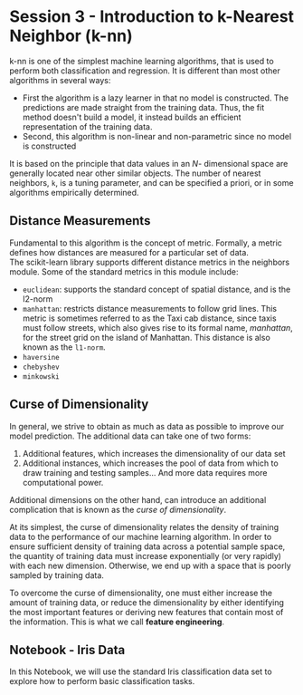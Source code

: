 #  Session 3 - Introduction to k-Nearest Neighbor (k-nn)

k-nn is one of the simplest machine learning algorithms, that is used to perform both classification and regression. It is different than most other algorithms in several ways:
* First the algorithm is a lazy learner in that no model is constructed. The predictions are made straight from the training data. Thus, the fit method doesn't build a model, it instead builds an efficient representation of the training data.
* Second, this algorithm is non-linear and non-parametric since no model is constructed

It is based on the principle that data values in an $N$- dimensional space are generally located near other similar objects. The number of nearest neighbors, `k`, is a tuning parameter, and can be specified a priori, or in some algorithms empirically determined.

## Distance Measurements
Fundamental to this algorithm is the concept of metric. Formally, a metric defines how distances are measured for a particular set of data.  
The scikit-learn library supports different distance metrics in the neighbors module. Some of the standard metrics in this module include:

* `euclidean`: supports the standard concept of spatial distance, and is the l2-norm
* `manhattan`: restricts distance measurements to follow grid lines. This metric is sometimes referred to as the Taxi cab distance, since taxis must follow streets, which also gives rise to its formal name, _manhattan_, for the street grid on the island of Manhattan. This distance is also known as the `l1-norm`.
* `haversine`
* `chebyshev`
* `minkowski`

## Curse of Dimensionality

In general, we strive to obtain as much as data as possible to improve our model prediction. The additional data can take one of two forms: 

1. Additional features, which increases the dimensionality of our data set
2. Additional instances, which increases the pool of data from which to draw training and testing samples... And more data requires more computational power.

Additional dimensions on the other hand, can introduce an additional complication that is known as the *curse of dimensionality*.

At its simplest, the curse of dimensionality relates the density of training data to the performance of our machine learning algorithm. In order to ensure sufficient density of training data across a potential sample space, the quantity of training data must increase exponentially (or very rapidly) with each new dimension. Otherwise, we end up with a space that is poorly sampled by training data.

To overcome the curse of dimensionality, one must either increase the amount of training data, or reduce the dimensionality by either identifying the most important features or deriving new features that contain most of the information. This is what we call **feature engineering**.

## Notebook - Iris Data

In this Notebook, we will use the standard Iris classification data set to explore how to perform basic classification tasks.
